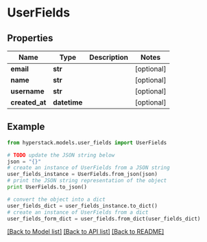 # UserFields


## Properties

Name | Type | Description | Notes
------------ | ------------- | ------------- | -------------
**email** | **str** |  | [optional] 
**name** | **str** |  | [optional] 
**username** | **str** |  | [optional] 
**created_at** | **datetime** |  | [optional] 

## Example

```python
from hyperstack.models.user_fields import UserFields

# TODO update the JSON string below
json = "{}"
# create an instance of UserFields from a JSON string
user_fields_instance = UserFields.from_json(json)
# print the JSON string representation of the object
print UserFields.to_json()

# convert the object into a dict
user_fields_dict = user_fields_instance.to_dict()
# create an instance of UserFields from a dict
user_fields_form_dict = user_fields.from_dict(user_fields_dict)
```
[[Back to Model list]](../README.md#documentation-for-models) [[Back to API list]](../README.md#documentation-for-api-endpoints) [[Back to README]](../README.md)


